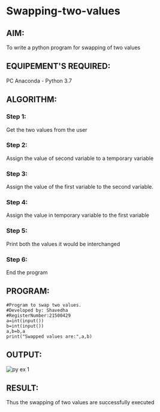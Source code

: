 # Swapping-two-values
## AIM:
To write a python program for swapping of two values
## EQUIPEMENT'S REQUIRED: 
PC
Anaconda - Python 3.7
## ALGORITHM: 
### Step 1:
Get the two values from the user
### Step 2: 
Assign the value of second variable to a temporary variable 
### Step 3: 
Assign the value of the first variable to the second variable.
### Step 4:  
Assign the value in temporary variable to the first variable
### Step 5: 
Print both the values it would be interchanged
### Step 6: 
End the program
## PROGRAM:
```
#Program to swap two values.
#Developed by: Shavedha
#RegisterNumber:21500429
a=int(input())
b=int(input())
a,b=b,a
print("Swapped values are:",a,b)
```
## OUTPUT:
![py ex 1](https://user-images.githubusercontent.com/93427376/144177313-c2b66340-2539-4fa2-81fb-ac5ea813e350.PNG)




## RESULT:
Thus the swapping of two values are successfully executed 



